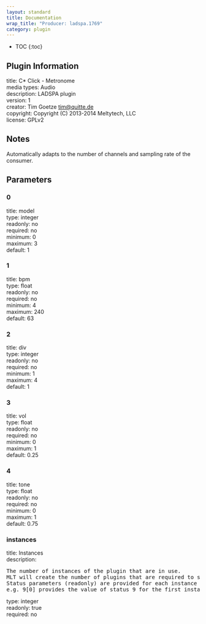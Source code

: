 ```yaml
---
layout: standard
title: Documentation
wrap_title: "Producer: ladspa.1769"
category: plugin
---
```

* TOC
{:toc}

## Plugin Information

title: C* Click - Metronome  
media types:
Audio  
description: LADSPA plugin  
version: 1  
creator: Tim Goetze <tim@quitte.de>  
copyright: Copyright (C) 2013-2014 Meltytech, LLC  
license: GPLv2  

## Notes

Automatically adapts to the number of channels and sampling rate of the consumer.

## Parameters

### 0

title: model    
type: integer  
readonly: no  
required: no  
minimum: 0  
maximum: 3  
default: 1  

### 1

title: bpm    
type: float  
readonly: no  
required: no  
minimum: 4  
maximum: 240  
default: 63  

### 2

title: div    
type: integer  
readonly: no  
required: no  
minimum: 1  
maximum: 4  
default: 1  

### 3

title: vol    
type: float  
readonly: no  
required: no  
minimum: 0  
maximum: 1  
default: 0.25  

### 4

title: tone    
type: float  
readonly: no  
required: no  
minimum: 0  
maximum: 1  
default: 0.75  

### instances

title: Instances    
description:
<pre>
The number of instances of the plugin that are in use.
MLT will create the number of plugins that are required to support the number of audio channels.
Status parameters (readonly) are provided for each instance and are accessed by specifying the instance number after the identifier (starting at zero).
e.g. 9[0] provides the value of status 9 for the first instance.
</pre>
type: integer  
readonly: true  
required: no  

